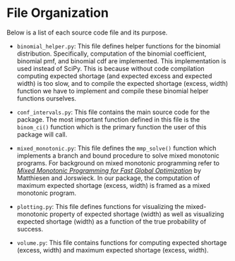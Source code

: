 # File Organization
Below is a list of each source code file and its purpose.

- `binomial_helper.py`: This file defines helper functions for the binomial distribution. Specifically, computation of the binomial coefficient, binomial pmf, and binomial cdf are implemented. This implementation is used instead of SciPy. This is because without code compilation computing expected shortage (and expected excess and expected width) is too slow, and to compile the expected shortage (excess, width) function we have to implement and compile these binomial helper functions ourselves.

- `conf_intervals.py`: This file contains the main source code for the package. The most important function defined in this file is the `binom_ci()` function which is the primary function the user of this package will call.

- `mixed_monotonic.py`: This file defines the `mmp_solve()` function which implements a branch and bound procedure to solve mixed monotonic programs. For background on mixed monotonic programming refer to [*Mixed Monotonic Programming for Fast Global Optimization*](https://arxiv.org/pdf/1910.07853.pdf) by Matthiesen and Jorswieck. In our package, the computation of maximum expected shortage (excess, width) is framed as a mixed monotonic program.

- `plotting.py`: This file defines functions for visualizing the mixed-monotonic property of expected shortage (width) as well as visualizing expected shortage (width) as a function of the true probability of success.

- `volume.py`: This file contains functions for computing expected shortage (excess, width) and maximum expected shortage (excess, width).